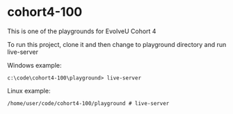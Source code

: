 # cohort4-100
This is one of the playgrounds for EvolveU Cohort 4

To run this project, clone it and then change to playground directory and run live-server

Windows example: 
```
c:\code\cohort4-100\playground> live-server
```

Linux example: 
```
/home/user/code/cohort4-100/playground # live-server
```
